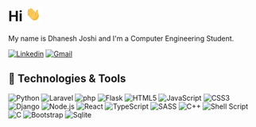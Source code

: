 # Hi <img src="wave.gif" width="30px">
My name is Dhanesh Joshi and I'm a Computer Engineering Student.

[![Linkedin](https://img.shields.io/badge/linkedin-%230077B5.svg?&style=for-the-badge&logo=linkedin&logoColor=white)](www.linkedin.com/in/dhanesh-joshi/) [![Gmail](https://img.shields.io/badge/gmail-D14836?&style=for-the-badge&logo=gmail&logoColor=white)](mailto:dhaneshjoshi1234@gmail.com)


## 🔧 Technologies & Tools
![Python](https://img.shields.io/badge/python%20-%2314354C.svg?&style=for-the-badge&logo=python&logoColor=white)
![Laravel](https://img.shields.io/badge/laravel%20-%23E34F26.svg?&style=for-the-badge&logo=laravel&logoColor=white)
![php](https://img.shields.io/badge/php%20-%23E34F26.svg?&style=for-the-badge&logo=php&logoColor=white)
![Flask](https://img.shields.io/badge/flask%20-%23E34F26.svg?&style=for-the-badge&logo=flask&logoColor=white)
![HTML5](https://img.shields.io/badge/html5%20-%23E34F26.svg?&style=for-the-badge&logo=html5&logoColor=white)
![JavaScript](https://img.shields.io/badge/javascript%20-%23323330.svg?&style=for-the-badge&logo=javascript&logoColor=%23F7DF1E)
![CSS3](https://img.shields.io/badge/css3%20-%231572B6.svg?&style=for-the-badge&logo=css3&logoColor=white)
![Django](https://img.shields.io/badge/django%20-%23092E20.svg?&style=for-the-badge&logo=django&logoColor=white)
![Node.js](https://img.shields.io/badge/node.js%20-%2343853D.svg?&style=for-the-badge&logo=node.js&logoColor=white)
![React](https://img.shields.io/badge/react%20-%2361DAFB.svg?&style=for-the-badge&logo=react&logoColor=%23333)
![TypeScript](https://img.shields.io/badge/typescript%20-%23323330.svg?&style=for-the-badge&logo=typescript&logoColor=%23007ACC)
![SASS](https://img.shields.io/badge/sass%20-%23CC6699.svg?&style=for-the-badge&logo=sass&logoColor=white)
![C++](https://img.shields.io/badge/c++%20-%2300599C.svg?&style=for-the-badge&logo=c%2B%2B&logoColor=white)
![Shell Script](https://img.shields.io/badge/shell_script%20-%23121011.svg?&style=for-the-badge&logo=gnu-bash&logoColor=white)
![C](https://img.shields.io/badge/c%20-%2300599C.svg?&style=for-the-badge&logo=c&logoColor=white)
![Bootstrap](https://img.shields.io/badge/bootstrap%20-%23563D7C.svg?&style=for-the-badge&logo=bootstrap&logoColor=white)
![Sqlite](https://img.shields.io/badge/sqlite-%2307405e.svg?&style=for-the-badge&logo=sqlite&logoColor=white)
